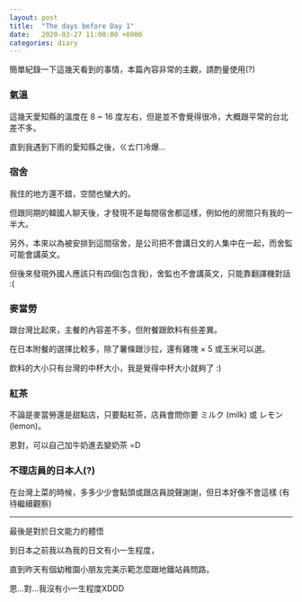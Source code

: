 ```yaml
---
layout: post
title:  "The days before Day 1"
date:   2020-03-27 11:00:00 +0900
categories: diary
---
```

簡單紀錄一下這幾天看到的事情，本篇內容非常的主觀，請酌量使用(?)

### 氣溫
  
這幾天愛知縣的溫度在 8 ~ 16 度左右，但是並不會覺得很冷，大概跟平常的台北差不多。
  
直到我遇到下雨的愛知縣之後，ㄍㄊㄇ冷爆...

### 宿舍
  
我住的地方還不錯，空間也蠻大的。
  
但跟同期的韓國人聊天後，才發現不是每間宿舍都這樣，例如他的房間只有我的一半大。

另外，本來以為被安排到這間宿舍，是公司把不會講日文的人集中在一起，而舍監可能會講英文。

但後來發現外國人應該只有四個(包含我)，舍監也不會講英文，只能靠翻譯機對話 :(

### 麥當勞
跟台灣比起來，主餐的內容差不多，但附餐跟飲料有些差異。

在日本附餐的選擇比較多，除了薯條跟沙拉，還有雞塊 $\times$ 5 或玉米可以選。
  
飲料的大小只有台灣的中杯大小，我是覺得中杯大小就夠了 :)
  
### 紅茶
  
不論是麥當勞還是甜點店，只要點紅茶，店員會問你要 ミルク (milk) 或 レモン (lemon)。

恩對，可以自己加牛奶進去變奶茶 =D

### 不理店員的日本人(?)
  
在台灣上菜的時候，多多少少會點頭或跟店員說聲謝謝，但日本好像不會這樣 (有待繼續觀察)

---

最後是對於日文能力的體悟

到日本之前我以為我的日文有小一生程度，

直到昨天有個幼稚園小朋友完美示範怎麼跟地鐵站員問路。

恩...對...我沒有小一生程度XDDD